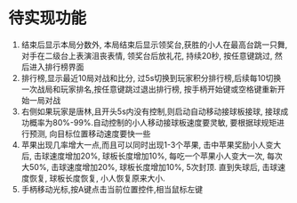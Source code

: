 # 待实现功能
1. 结束后显示本局分数外, 本局结束后显示领奖台,获胜的小人在最高台跳一只舞, 对手在二级台上表演沮丧表情, 领奖台后放礼花, 持续20秒, 按任意键跳过, 然后进入排行榜界面
2. 排行榜,显示最近10局对战和比分, 过5s切换到玩家积分排行榜,后续每10切换一次战局和玩家排名,按任意键跳过退出排行榜, 按手柄开始键或空格键重新开始一局对战
2. 右侧如果玩家是唐林,且开头5s内没有控制,则启动自动移动接球板接球, 接球成功概率为80%-99%.自动控制的小人移动接球板速度要灵敏, 要根据球规矩进行预测, 向目标位置移动速度要快一些
3. 苹果出现几率增大一点,而且可以同时出现1-3个苹果, 击中苹果奖励小人变大后, 击球速度增加20%, 球板长度增加10%, 每吃一个苹果小人变大一次, 每次大50%, 击球速度增加20%, 球板长度增加10%, 5次封顶. 直到失球后, 击球速度恢复, 球板长度恢复, 小人恢复原来大小.
4. 手柄移动光标,按A键点击当前位置控件,相当鼠标左键